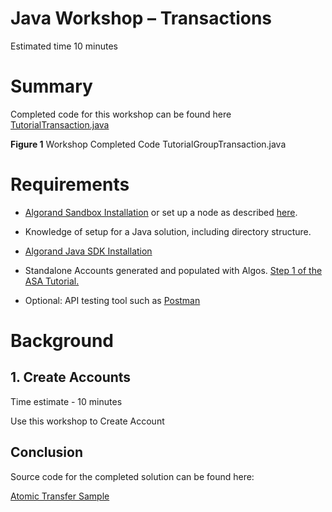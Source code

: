 # Java Workshop – Transactions

Estimated time 10 minutes

# Summary


Completed code for this workshop can be found here [TutorialTransaction.java](https://github.com/algorand-devrel/hackathon/blob/master/algorandsamples/java-test/src/main/java/com/algorand/javatest/TutorialTransaction.java) 


**Figure 1** Workshop Completed Code TutorialGroupTransaction.java

# Requirements

* [Algorand Sandbox Installation](https://github.com/algorand/sandbox) or set up a node as described [here](https://developer.algorand.org/docs/build-apps/setup/#how-do-i-obtain-an-algod-address-and-token).

* Knowledge of setup for a Java solution, including directory structure.

* [Algorand Java SDK Installation](https://developer.algorand.org/docs/reference/sdks/#java)

* Standalone Accounts generated and populated with Algos. [Step 1 of the ASA Tutorial.](https://github.com/algorand-devrel/hackathon/blob/master/Tutorials/Java/ASA.md#1-create-3-accounts-and-add-algos-to-the-accounts) 

* Optional: API testing tool such as [Postman](https://www.postman.com/)

# Background




## 1. Create Accounts

Time estimate - 10 minutes

Use this workshop to Create Account

Conclusion
----------



Source code for the completed solution can be found here:



[Atomic Transfer Sample](https://github.com/algorand-devrel/hackathon/blob/master/algorandsamples/java-test/src/main/java/com/algorand/javatest/TutorialGroupedTransaction.java)

